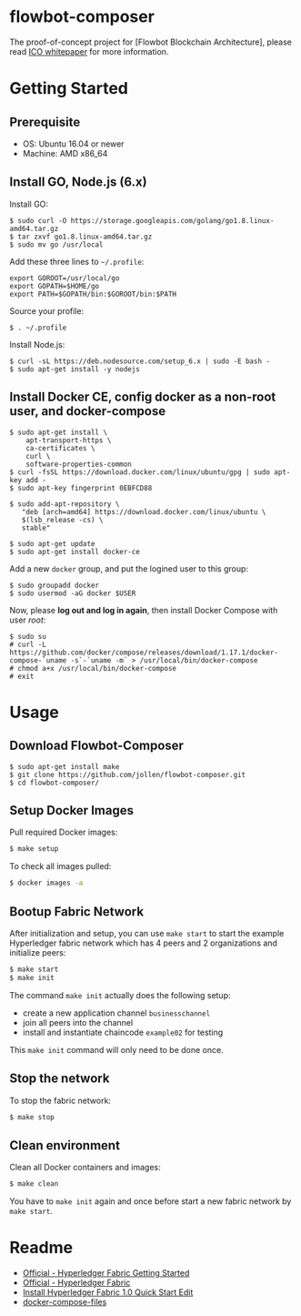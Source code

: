 
# flowbot-composer

The proof-of-concept project for [Flowbot Blockchain Architecture], please read [ICO whitepaper](https://github.com/sellside/ico-whitepaper/issues/1) for more information.

# Getting Started

## Prerequisite

* OS: Ubuntu 16.04 or newer
* Machine: AMD x86_64

## Install GO, Node.js (6.x)

Install GO:

```
$ sudo curl -O https://storage.googleapis.com/golang/go1.8.linux-amd64.tar.gz
$ tar zxvf go1.8.linux-amd64.tar.gz
$ sudo mv go /usr/local
```

Add these three lines to ```~/.profile```:

```
export GOROOT=/usr/local/go 
export GOPATH=$HOME/go
export PATH=$GOPATH/bin:$GOROOT/bin:$PATH
```

Source your profile:

```
$ . ~/.profile
```

Install Node.js:

```
$ curl -sL https://deb.nodesource.com/setup_6.x | sudo -E bash -
$ sudo apt-get install -y nodejs
```

## Install Docker CE, config docker as a non-root user, and docker-compose

```
$ sudo apt-get install \
    apt-transport-https \
    ca-certificates \
    curl \
    software-properties-common
$ curl -fsSL https://download.docker.com/linux/ubuntu/gpg | sudo apt-key add -
$ sudo apt-key fingerprint 0EBFCD88    
```

```
$ sudo add-apt-repository \
   "deb [arch=amd64] https://download.docker.com/linux/ubuntu \
   $(lsb_release -cs) \
   stable"
```

```
$ sudo apt-get update
$ sudo apt-get install docker-ce
```

Add a new ```docker``` group, and put the logined user to this group:

```
$ sudo groupadd docker
$ sudo usermod -aG docker $USER
```

Now, please **log out and log in again**, then install Docker Compose with user *root*:

```
$ sudo su
# curl -L https://github.com/docker/compose/releases/download/1.17.1/docker-compose-`uname -s`-`uname -m` > /usr/local/bin/docker-compose
# chmod a+x /usr/local/bin/docker-compose 
# exit
```

# Usage

## Download Flowbot-Composer

```
$ sudo apt-get install make
$ git clone https://github.com/jollen/flowbot-composer.git
$ cd flowbot-composer/
```

## Setup Docker Images

Pull required Docker images:

```sh
$ make setup
```

To check all images pulled:

```sh
$ docker images -a
```

## Bootup Fabric Network

After initialization and setup, you can use ```make start``` to start the example Hyperledger fabric network which has 4 peers and 2 organizations and initialize peers:

```sh
$ make start
$ make init
```

The command ```make init``` actually does the following setup:

* create a new application channel `businesschannel`
* join all peers into the channel
* install and instantiate chaincode `example02` for testing

This `make init` command will only need to be done once. 

## Stop the network

To stop the fabric network:

```bash
$ make stop
```

## Clean environment

Clean all Docker containers and images:

```bash
$ make clean
```

You have to ```make init``` again and once before start a new fabric network by ```make start```.

# Readme

* [Official - Hyperledger Fabric Getting Started](http://hyperledger-fabric.readthedocs.io/en/latest/getting_started.html)
* [Official - Hyperledger Fabric](https://github.com/hyperledger/fabric/)
* [Install Hyperledger Fabric 1.0 Quick Start Edit](https://github.com/jollen/Hyperledger-Fabric-Install)
* [docker-compose-files](https://github.com/yeasy/docker-compose-files)
